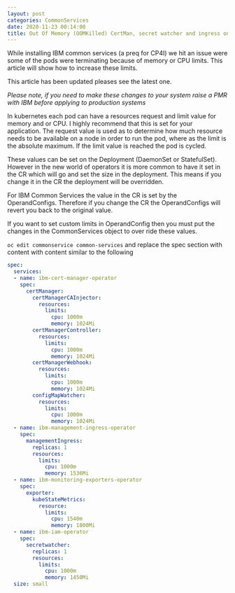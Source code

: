 ```yaml
---
layout: post
categories: CommonServices
date: 2020-11-23 00:14:00
title: Out Of Memory (OOMKilled) CertMan, secret watcher and ingress on install of Common Services
---
```


While installing IBM common services (a preq for CP4I) we hit an issue were some of the pods were terminating because of memory or CPU limits. This article will show how to increase these limits.

<!--more-->

This article has been updated pleases see the latest one. 


*Please note, if you need to make these changes to your system raise a PMR with IBM before applying to production systems*


In kubernetes each pod can have a resources request and limit value for memory and or CPU. I highly recommend that this is set for your application. The request value is used as to determine how much resource needs to be available on a node in order to run the pod, where as the limit is the absolute maximum. If the limit value is reached the pod is cycled.

These values can be set on the Deployment (DaemonSet or StatefulSet). However in the new world of operators it is more common to have it set in the CR which will go and set the size in the deployment. This means if you change it in the CR the deployment will be overridden.


For IBM Common Services  the value in the CR is set by the OperandConfigs. Therefore if you change the CR the OperandConfigs will revert you back to the original value.

If you want to set custom limits in OperandConfig then you must put the changes in the CommonServices object to over ride these values.

`oc edit commonservice common-services`
and replace the spec section with content with content similar to the following


```yaml
spec:
  services:
  - name: ibm-cert-manager-operator
    spec:
      certManager:
        certManagerCAInjector:
          resources:
            limits:
              cpu: 1000m
              memory: 1024Mi
        certManagerController:
          resources:
            limits:
              cpu: 1000m
              memory: 1024Mi
        certManagerWebhook:
          resources:
            limits:
              cpu: 1000m
              memory: 1024Mi
        configMapWatcher:
          resources:
            limits:
              cpu: 1000m
              memory: 1024Mi
  - name: ibm-management-ingress-operator
    spec:
      managementIngress:
        replicas: 1
        resources:
          limits:
            cpu: 1000m
            memory: 1536Mi
  - name: ibm-monitoring-exporters-operator
    spec:
      exporter:
        kubeStateMetrics:
          resource:
            limits:
              cpu: 1540m
              memory: 1800Mi
  - name: ibm-iam-operator
    spec:
      secretwatcher:
        replicas: 1
        resources:
          limits:
            cpu: 1000m
            memory: 1450Mi
  size: small
```

